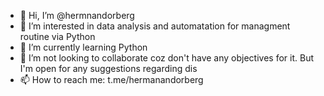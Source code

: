 - 👋 Hi, I’m @hermnandorberg
- 👀 I’m interested in data analysis and automatation for managment routine via Python
- 🌱 I’m currently learning Python
- 💞️ I’m not looking to collaborate coz don't have any objectives for it.  But I'm open for any suggestions regarding dis
- 📫 How to reach me: t.me/hermanandorberg

<!---
hermnandorberg/hermnandorberg is a ✨ special ✨ repository because its `README.md` (this file) appears on your GitHub profile.
You can click the Preview link to take a look at your changes.
--->
